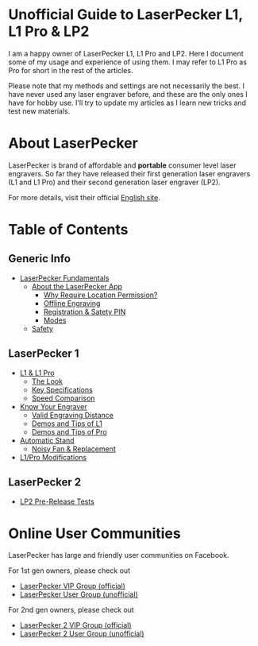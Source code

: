 # Unofficial Guide to LaserPecker L1, L1 Pro & LP2

I am a happy owner of LaserPecker L1, L1 Pro and LP2. Here I document some of my usage and experience of using them. I may refer to L1 Pro as Pro for short in the rest of the articles.

Please note that my methods and settings are not necessarily the best. I have never used any laser engraver before, and these are the only ones I have for hobby use. I'll try to update my articles as I learn new tricks and test new materials.


# About LaserPecker

LaserPecker is brand of affordable and **portable** consumer level laser engravers. So far they have released their first generation laser engravers (L1 and L1 Pro) and their second generation laser engraver (LP2).

For more details, visit their official [English site](https://www.laserpecker.net/).


# Table of Contents
## Generic Info
- [LaserPecker Fundamentals](/LP_fundamentals.md#laserpecker-fundamentals)
  - [About the LaserPecker App](/LP_fundamentals.md#about-the-laserpecker-app)
    - [Why Require Location Permission?](/LP_fundamentals.md#why-require-location-permision)
    - [Offline Engraving](/LP_fundamentals.md#offline-engraving)
    - [Registration & Satety PIN](/LP_fundamentals.md#registration--satety-pin)
    - [Modes](/LP_fundamentals.md#modes)
  - [Safety](/LP_fundamentals.md#safety)
## LaserPecker 1
- [L1 & L1 Pro](/L1_index.md#l1--l1-pro)
  - [The Look](/L1_index.md#the-look)
  - [Key Specifications](/L1_index.md#key-specifications)
  - [Speed Comparison](/L1_index.md#speed-comparison)
- [Know Your Engraver](/L1_index.md#know-your-engraver)
  - [Valid Engraving Distance](/L1_index.md#valid-engraving-distance)
  - [Demos and Tips of L1](/L1.md)
  - [Demos and Tips of Pro](/Pro.md)
- [Automatic Stand](/Auto_Stand.md)
  - [Noisy Fan & Replacement](Auto_Stand.md#noisy-fan--replacement)
- [L1/Pro Modifications](/L1_index.md#l1pro-modifications)
## LaserPecker 2
- [LP2 Pre-Release Tests](LP2_pre_release_tests.md)




# Online User Communities

LaserPecker has large and friendly user communities on Facebook.

For 1st gen owners, please check out

* [LaserPecker VIP Group (official)](https://www.facebook.com/groups/laserpecker/)
* [LaserPecker User Group (unofficial)](https://www.facebook.com/groups/203376080793152/)

For 2nd gen owners, please check out

* [LaserPecker 2 VIP Group (official)](https://www.facebook.com/groups/374697760505822/)
* [LaserPecker 2 User Group (unofficial)](https://www.facebook.com/groups/lp2users/)



